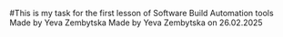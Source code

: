 #This is my task for the first lesson of Software Build Automation tools 
Made by Yeva Zembytska 
Made by Yeva Zembytska on 26.02.2025 
